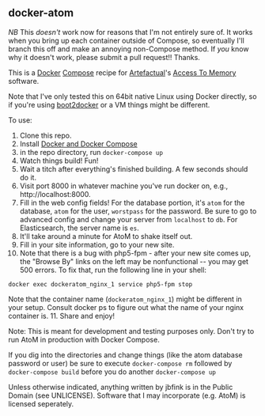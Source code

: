 docker-atom
-----------
*NB* This *doesn't* work now for reasons that I'm not entirely sure of. It works when you bring up each container outside of Compose, so eventually I'll branch this off and make an annoying non-Compose method. If *you* know why it doesn't work, please submit a pull request!! Thanks.


This is a [Docker](http://docker.com) [Compose](https://docs.docker.com/compose/) recipe for [Artefactual](http://www.artefactual.com/)'s [Access To Memory](http://www.artefactual.com/services/atom-2/) software. 

Note that I've only tested this on 64bit native Linux using Docker directly, so if you're using [boot2docker](https://github.com/boot2docker/boot2docker) or a VM things might be different.

To use:

1. Clone this repo.
2. Install [Docker and Docker Compose](http://docs.docker.com/compose/install/)
3. in the repo directory, run ```docker-compose up```
4. Watch things build! Fun!
5. Wait a titch after everything's finished building. A few seconds should do it.
6. Visit port 8000 in whatever machine you've run docker on, e.g., http://localhost:8000.
7. Fill in the web config fields! For the database portion, it's ```atom``` for the database, ```atom``` for the user, ```worstpass``` for the password. Be sure to go to advanced config and change your server from ```localhost``` to ```db```. For Elasticsearch, the server name is ```es```.
8. It'll take around a minute for AtoM to shake itself out.
9. Fill in your site information, go to your new site.
10. Note that there is a bug with php5-fpm - after your new site comes up, the "Browse By" links on the left may be nonfunctional -- you may get 500 errors. To fix that, run the following line in your shell:

```docker exec dockeratom_nginx_1 service php5-fpm stop```

Note that the container name (```dockeratom_nginx_1```) might be different in your setup. Consult docker ps to figure out what the name of your nginx container is.
11. Share and enjoy!

Note: This is meant for development and testing purposes only. Don't try to run AtoM in production with Docker Compose.

If you dig into the directories and change things (like the atom database password or user) be sure to execute ```docker-compose rm``` followed by ```docker-compose build``` before you do another ```docker-compose up```


Unless otherwise indicated, anything written by jbfink is in the Public Domain (see UNLICENSE). Software that I may incorporate (e.g. AtoM) is licensed seperately.
